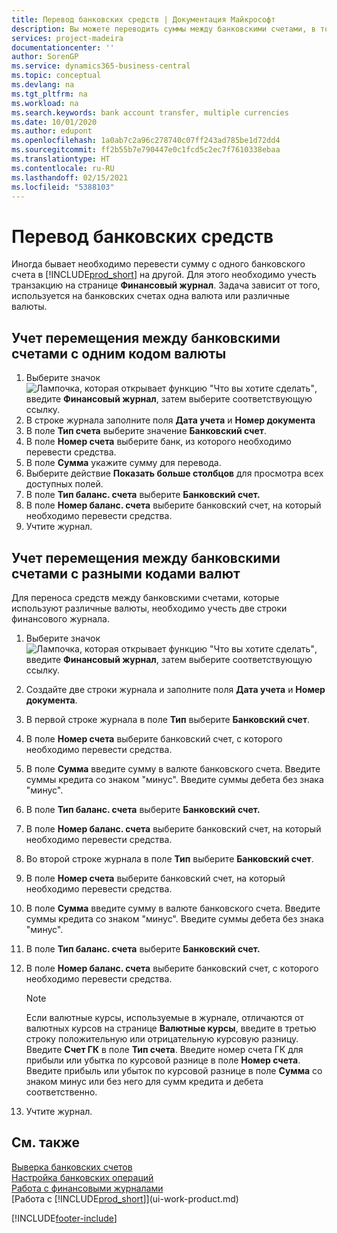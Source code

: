 ```yaml
---
title: Перевод банковских средств | Документация Майкрософт
description: Вы можете переводить суммы между банковскими счетами, в том числе в различных валютах, учитывая транзакции в финансовом журнале.
services: project-madeira
documentationcenter: ''
author: SorenGP
ms.service: dynamics365-business-central
ms.topic: conceptual
ms.devlang: na
ms.tgt_pltfrm: na
ms.workload: na
ms.search.keywords: bank account transfer, multiple currencies
ms.date: 10/01/2020
ms.author: edupont
ms.openlocfilehash: 1a0ab7c2a96c278740c07ff243ad785be1d72dd4
ms.sourcegitcommit: ff2b55b7e790447e0c1fcd5c2ec7f7610338ebaa
ms.translationtype: HT
ms.contentlocale: ru-RU
ms.lasthandoff: 02/15/2021
ms.locfileid: "5388103"
---
```

# <a name="transfer-bank-funds"></a>Перевод банковских средств
Иногда бывает необходимо перевести сумму с одного банковского счета в [!INCLUDE[prod_short](includes/prod_short.md)] на другой. Для этого необходимо учесть транзакцию на странице **Финансовый журнал**. Задача зависит от того, используется на банковских счетах одна валюта или различные валюты.

## <a name="to-post-a-transfer-between-bank-accounts-with-the-same-currency-code"></a>Учет перемещения между банковскими счетами с одним кодом валюты
1. Выберите значок ![Лампочка, которая открывает функцию "Что вы хотите сделать"](media/ui-search/search_small.png "Что вы хотите сделать"), введите **Финансовый журнал**, затем выберите соответствующую ссылку.
2. В строке журнала заполните поля **Дата учета** и **Номер документа**
3. В поле **Тип счета** выберите значение **Банковский счет**.
4. В поле **Номер счета** выберите банк, из которого необходимо перевести средства.
5. В поле **Сумма** укажите сумму для перевода.
6. Выберите действие **Показать больше столбцов** для просмотра всех доступных полей.
7. В поле **Тип баланс. счета** выберите **Банковский счет.**
8. В поле **Номер баланс. счета** выберите банковский счет, на который необходимо перевести средства.
9. Учтите журнал.

## <a name="to-post-a-transfer-between-bank-accounts-with-different-currency-codes"></a>Учет перемещения между банковскими счетами с разными кодами валют
Для переноса средств между банковскими счетами, которые используют различные валюты, необходимо учесть две строки финансового журнала.

1. Выберите значок ![Лампочка, которая открывает функцию "Что вы хотите сделать"](media/ui-search/search_small.png "Что вы хотите сделать"), введите **Финансовый журнал**, затем выберите соответствующую ссылку.
2. Создайте две строки журнала и заполните поля **Дата учета** и **Номер документа**.
3. В первой строке журнала в поле **Тип** выберите **Банковский счет**.
4. В поле **Номер счета** выберите банковский счет, с которого необходимо перевести средства.
5. В поле **Сумма** введите сумму в валюте банковского счета. Введите суммы кредита со знаком "минус". Введите суммы дебета без знака "минус".
6. В поле **Тип баланс. счета** выберите **Банковский счет.**
7. В поле **Номер баланс. счета** выберите банковский счет, на который необходимо перевести средства.
8. Во второй строке журнала в поле **Тип** выберите **Банковский счет**.
9. В поле **Номер счета** выберите банковский счет, на который необходимо перевести средства.
10. В поле **Сумма** введите сумму в валюте банковского счета. Введите суммы кредита со знаком "минус". Введите суммы дебета без знака "минус".
11. В поле **Тип баланс. счета** выберите **Банковский счет.**  
12. В поле **Номер баланс. счета** выберите банковский счет, с которого необходимо перевести средства.

    > [!NOTE]  
    > Если валютные курсы, используемые в журнале, отличаются от валютных курсов на странице **Валютные курсы**, введите в третью строку положительную или отрицательную курсовую разницу. Введите **Счет ГК** в поле **Тип счета**. Введите номер счета ГК для прибыли или убытка по курсовой разнице в поле **Номер счета**. Введите прибыль или убыток по курсовой разнице в поле **Сумма** со знаком минус или без него для сумм кредита и дебета соответственно.
13. Учтите журнал.

## <a name="see-also"></a>См. также
[Выверка банковских счетов](bank-manage-bank-accounts.md)  
[Настройка банковских операций](bank-setup-banking.md)  
[Работа с финансовыми журналами](ui-work-general-journals.md)  
[Работа с [!INCLUDE[prod_short](includes/prod_short.md)]](ui-work-product.md)


[!INCLUDE[footer-include](includes/footer-banner.md)]